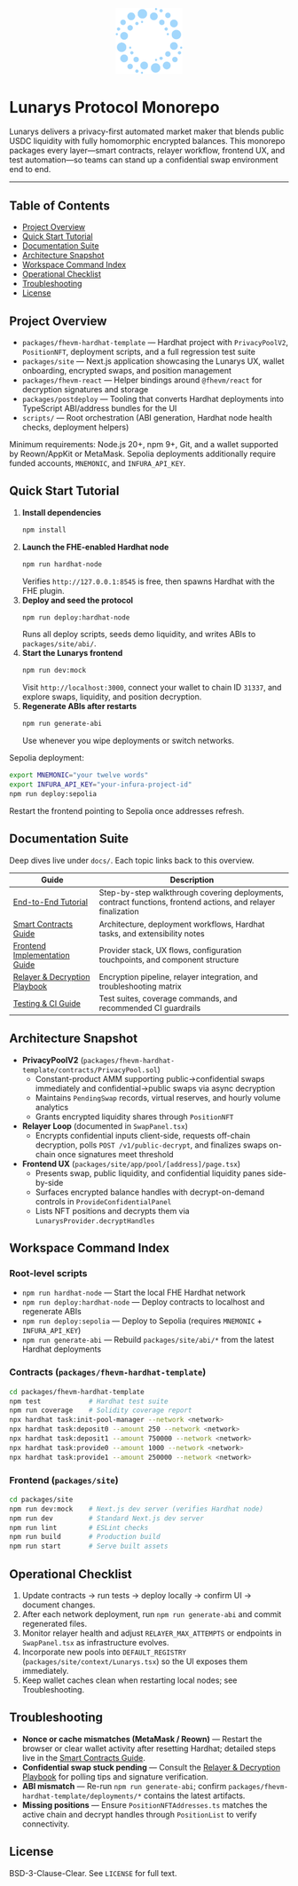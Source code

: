 <p align="center">
  <img src="packages/site/public/iso-logo.svg" width="120" alt="Lunarys logo" />
</p>

# Lunarys Protocol Monorepo

Lunarys delivers a privacy-first automated market maker that blends public USDC liquidity with fully homomorphic encrypted balances. This monorepo packages every layer—smart contracts, relayer workflow, frontend UX, and test automation—so teams can stand up a confidential swap environment end to end.

---

## Table of Contents
- [Project Overview](#project-overview)
- [Quick Start Tutorial](#quick-start-tutorial)
- [Documentation Suite](#documentation-suite)
- [Architecture Snapshot](#architecture-snapshot)
- [Workspace Command Index](#workspace-command-index)
- [Operational Checklist](#operational-checklist)
- [Troubleshooting](#troubleshooting)
- [License](#license)

## Project Overview
- `packages/fhevm-hardhat-template` — Hardhat project with `PrivacyPoolV2`, `PositionNFT`, deployment scripts, and a full regression test suite
- `packages/site` — Next.js application showcasing the Lunarys UX, wallet onboarding, encrypted swaps, and position management
- `packages/fhevm-react` — Helper bindings around `@fhevm/react` for decryption signatures and storage
- `packages/postdeploy` — Tooling that converts Hardhat deployments into TypeScript ABI/address bundles for the UI
- `scripts/` — Root orchestration (ABI generation, Hardhat node health checks, deployment helpers)

Minimum requirements: Node.js 20+, npm 9+, Git, and a wallet supported by Reown/AppKit or MetaMask. Sepolia deployments additionally require funded accounts, `MNEMONIC`, and `INFURA_API_KEY`.

## Quick Start Tutorial
1. **Install dependencies**
   ```bash
   npm install
   ```
2. **Launch the FHE-enabled Hardhat node**
   ```bash
   npm run hardhat-node
   ```
   Verifies `http://127.0.0.1:8545` is free, then spawns Hardhat with the FHE plugin.
3. **Deploy and seed the protocol**
   ```bash
   npm run deploy:hardhat-node
   ```
   Runs all deploy scripts, seeds demo liquidity, and writes ABIs to `packages/site/abi/`.
4. **Start the Lunarys frontend**
   ```bash
   npm run dev:mock
   ```
   Visit `http://localhost:3000`, connect your wallet to chain ID `31337`, and explore swaps, liquidity, and position decryption.
5. **Regenerate ABIs after restarts**
   ```bash
   npm run generate-abi
   ```
   Use whenever you wipe deployments or switch networks.

Sepolia deployment:
```bash
export MNEMONIC="your twelve words"
export INFURA_API_KEY="your-infura-project-id"
npm run deploy:sepolia
```
Restart the frontend pointing to Sepolia once addresses refresh.

## Documentation Suite
Deep dives live under `docs/`. Each topic links back to this overview.

| Guide | Description |
| --- | --- |
| [End-to-End Tutorial](docs/end-to-end-tutorial.md) | Step-by-step walkthrough covering deployments, contract functions, frontend actions, and relayer finalization |
| [Smart Contracts Guide](docs/contracts.md) | Architecture, deployment workflows, Hardhat tasks, and extensibility notes |
| [Frontend Implementation Guide](docs/frontend.md) | Provider stack, UX flows, configuration touchpoints, and component structure |
| [Relayer & Decryption Playbook](docs/relayer-and-decryption.md) | Encryption pipeline, relayer integration, and troubleshooting matrix |
| [Testing & CI Guide](docs/testing-and-ci.md) | Test suites, coverage commands, and recommended CI guardrails |

## Architecture Snapshot
- **PrivacyPoolV2** (`packages/fhevm-hardhat-template/contracts/PrivacyPool.sol`)
  - Constant-product AMM supporting public→confidential swaps immediately and confidential→public swaps via async decryption
  - Maintains `PendingSwap` records, virtual reserves, and hourly volume analytics
  - Grants encrypted liquidity shares through `PositionNFT`
- **Relayer Loop** (documented in `SwapPanel.tsx`)
  - Encrypts confidential inputs client-side, requests off-chain decryption, polls `POST /v1/public-decrypt`, and finalizes swaps on-chain once signatures meet threshold
- **Frontend UX** (`packages/site/app/pool/[address]/page.tsx`)
  - Presents swap, public liquidity, and confidential liquidity panes side-by-side
  - Surfaces encrypted balance handles with decrypt-on-demand controls in `ProvideConfidentialPanel`
  - Lists NFT positions and decrypts them via `LunarysProvider.decryptHandles`

## Workspace Command Index
### Root-level scripts
- `npm run hardhat-node` — Start the local FHE Hardhat network
- `npm run deploy:hardhat-node` — Deploy contracts to localhost and regenerate ABIs
- `npm run deploy:sepolia` — Deploy to Sepolia (requires `MNEMONIC` + `INFURA_API_KEY`)
- `npm run generate-abi` — Rebuild `packages/site/abi/*` from the latest Hardhat deployments

### Contracts (`packages/fhevm-hardhat-template`)
```bash
cd packages/fhevm-hardhat-template
npm test            # Hardhat test suite
npm run coverage    # Solidity coverage report
npx hardhat task:init-pool-manager --network <network>
npx hardhat task:deposit0 --amount 250 --network <network>
npx hardhat task:deposit1 --amount 750000 --network <network>
npx hardhat task:provide0 --amount 1000 --network <network>
npx hardhat task:provide1 --amount 250000 --network <network>
```

### Frontend (`packages/site`)
```bash
cd packages/site
npm run dev:mock    # Next.js dev server (verifies Hardhat node)
npm run dev         # Standard Next.js dev server
npm run lint        # ESLint checks
npm run build       # Production build
npm run start       # Serve built assets
```

## Operational Checklist
1. Update contracts → run tests → deploy locally → confirm UI → document changes.
2. After each network deployment, run `npm run generate-abi` and commit regenerated files.
3. Monitor relayer health and adjust `RELAYER_MAX_ATTEMPTS` or endpoints in `SwapPanel.tsx` as infrastructure evolves.
4. Incorporate new pools into `DEFAULT_REGISTRY` (`packages/site/context/Lunarys.tsx`) so the UI exposes them immediately.
5. Keep wallet caches clean when restarting local nodes; see Troubleshooting.

## Troubleshooting
- **Nonce or cache mismatches (MetaMask / Reown)** — Restart the browser or clear wallet activity after resetting Hardhat; detailed steps live in the [Smart Contracts Guide](docs/contracts.md#local-development-workflow).
- **Confidential swap stuck pending** — Consult the [Relayer & Decryption Playbook](docs/relayer-and-decryption.md#troubleshooting-matrix) for polling tips and signature verification.
- **ABI mismatch** — Re-run `npm run generate-abi`; confirm `packages/fhevm-hardhat-template/deployments/*` contains the latest artifacts.
- **Missing positions** — Ensure `PositionNFTAddresses.ts` matches the active chain and decrypt handles through `PositionList` to verify connectivity.

## License
BSD-3-Clause-Clear. See `LICENSE` for full text.

